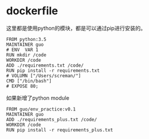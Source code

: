 # dockerfile

这里都是使用python的模块，都是可以通过pip进行安装的。

```
FROM python:3.5
MAINTAINER guo
# ENV  VAR 1
RUN mkdir /code
WORKDIR /code
ADD ./requirements.txt /code/
RUN pip install -r requirements.txt
# VOLUMN ["/Users/screman/"]
CMD ["/bin/bash"]
# EXPOSE 80;

```

如果新增了python module

```
FROM guo/env_practice:v0.1
MAINTAINER guo
ADD ./requirements_plus.txt /code/
WORKDIR /code
RUN pip install -r requirements_plus.txt
```